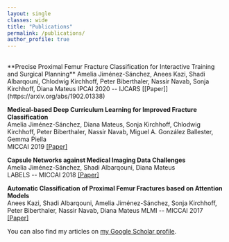 ```yaml
---
layout: single
classes: wide
title: "Publications"
permalink: /publications/
author_profile: true
---
```


<br/>
**Precise Proximal Femur Fracture Classification for Interactive Training and Surgical Planning**     
Amelia Jiménez-Sánchez, Anees Kazi, Shadi Albarqouni, Chlodwig Kirchhoff, Peter Biberthaler, Nassir Navab, Sonja Kirchhoff, Diana Mateus  
IPCAI 2020 -- IJCARS [[Paper]](https://arxiv.org/abs/1902.01338)  


**Medical-based Deep Curriculum Learning for Improved Fracture Classification**  
Amelia Jiménez-Sánchez, Diana Mateus, Sonja Kirchhoff, Chlodwig Kirchhoff, Peter Biberthaler, Nassir Navab, Miguel A. González Ballester, Gemma Piella  
MICCAI 2019 [[Paper]](https://arxiv.org/abs/2004.00482)   


**Capsule Networks against Medical Imaging Data Challenges**  
Amelia Jiménez-Sánchez, Shadi Albarqouni, Diana Mateus  
LABELS -- MICCAI 2018 [[Paper]](https://arxiv.org/abs/1807.07559)  


**Automatic Classification of Proximal Femur Fractures based on Attention Models**  
Anees Kazi, Shadi Albarqouni, Amelia Jiménez-Sánchez, Sonja Kirchhoff, Peter Biberthaler, Nassir Navab, Diana Mateus
MLMI -- MICCAI 2017 [[Paper]](https://link.springer.com/chapter/10.1007/978-3-319-67389-9_9) 

You can also find my articles on <a href="https://scholar.google.com/citations?user=2xeIA9sAAAAJ&hl">my Google Scholar profile</a>.
